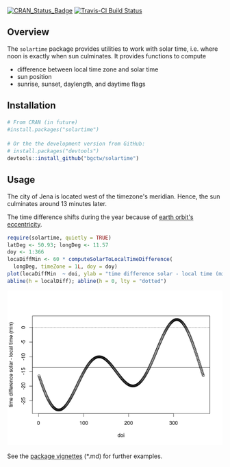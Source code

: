 
<!-- 
README.md is generated from README.Rmd. Please edit that file
rmarkdown::render("README.Rmd") 
-->
[![CRAN\_Status\_Badge](http://www.r-pkg.org/badges/version/solartime)](http://cran.r-project.org/package=solartime) [![Travis-CI Build Status](https://travis-ci.org/bgctw/solartime.svg?branch=master)](https://travis-ci.org/bgctw/solartime)

Overview
--------

The `solartime` package provides utilities to work with solar time, i.e. where noon is exactly when sun culminates. It provides functions to compute

-   difference between local time zone and solar time
-   sun position
-   sunrise, sunset, daylength, and daytime flags

Installation
------------

``` r
# From CRAN (in future)
#install.packages("solartime")

# Or the the development version from GitHub:
# install.packages("devtools")
devtools::install_github("bgctw/solartime")
```

Usage
-----

The city of Jena is located west of the timezone's meridian. Hence, the sun culminates around 13 minutes later.

The time difference shifts during the year because of [earth orbit's eccentricity](https://en.wikipedia.org/wiki/Orbital_eccentricity).

``` r
require(solartime, quietly = TRUE)
latDeg <- 50.93; longDeg <- 11.57
doy <- 1:366
locaDiffMin <- 60 * computeSolarToLocalTimeDifference(
  longDeg, timeZone = 1L, doy = doy)
plot(locaDiffMin  ~ doi, ylab = "time difference solar - local time (min)")
abline(h = localDiff); abline(h = 0, lty = "dotted")
```

![](tools/README-eccentricityPlot-1.png)

See the [package vignettes](https://github.com/bgctw/solartime/tree/master/vignettes) (\*.md) for further examples.
